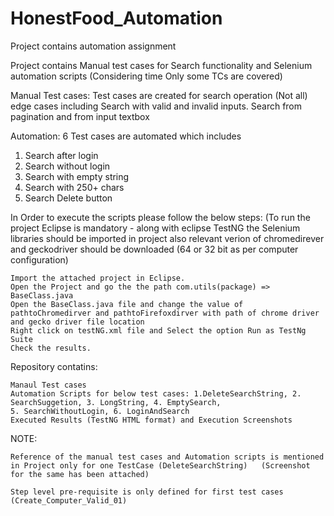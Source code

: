 # HonestFood_Automation
Project contains automation assignment


Project contains Manual test cases for Search functionality and Selenium automation scripts (Considering time Only some TCs are covered) 

Manual Test cases: Test cases are created for search operation (Not all) edge cases including Search with valid and invalid inputs. Search from pagination and from input textbox

Automation: 6 Test cases are automated which includes 
1. Search after login 
2. Search without login
3. Search with empty string
4. Search with 250+ chars
5. Search Delete button


In Order to execute the scripts please follow the below steps: (To run the project Eclipse is mandatory - along with eclipse TestNG the Selenium libraries should be imported in project also relevant verion of chromedirever and geckodriver should be downloaded (64 or 32 bit as per computer configuration)

    Import the attached project in Eclipse.
    Open the Project and go the the path com.utils(package) => BaseClass.java
    Open the BaseClass.java file and change the value of pathtoChromedirver and pathtoFirefoxdirver with path of chrome driver and gecko driver file location
    Right click on testNG.xml file and Select the option Run as TestNg Suite
    Check the results.

Repository contatins:

    Manaul Test cases
    Automation Scripts for below test cases: 1.DeleteSearchString, 2. SearchSuggetion, 3. LongString, 4. EmptySearch, 
    5. SearchWithoutLogin, 6. LoginAndSearch
    Executed Results (TestNG HTML format) and Execution Screenshots

NOTE:

    Reference of the manual test cases and Automation scripts is mentioned in Project only for one TestCase (DeleteSearchString)   (Screenshot for the same has been attached)

    Step level pre-requisite is only defined for first test cases (Create_Computer_Valid_01)

